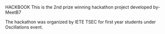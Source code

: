 HACKBOOK
This is the 2nd prize winning hackathon project developed by-
MeetB7


The hackathon was organized by IETE TSEC for first year students under Oscillations event.
